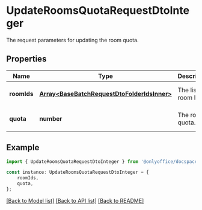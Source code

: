 # UpdateRoomsQuotaRequestDtoInteger

The request parameters for updating the room quota.

## Properties

Name | Type | Description | Notes
------------ | ------------- | ------------- | -------------
**roomIds** | [**Array&lt;BaseBatchRequestDtoFolderIdsInner&gt;**](BaseBatchRequestDtoFolderIdsInner.md) | The list of room IDs. | [optional] [default to undefined]
**quota** | **number** | The room quota. | [optional] [default to undefined]

## Example

```typescript
import { UpdateRoomsQuotaRequestDtoInteger } from '@onlyoffice/docspace-api-sdk';

const instance: UpdateRoomsQuotaRequestDtoInteger = {
    roomIds,
    quota,
};
```

[[Back to Model list]](../README.md#documentation-for-models) [[Back to API list]](../README.md#documentation-for-api-endpoints) [[Back to README]](../README.md)
